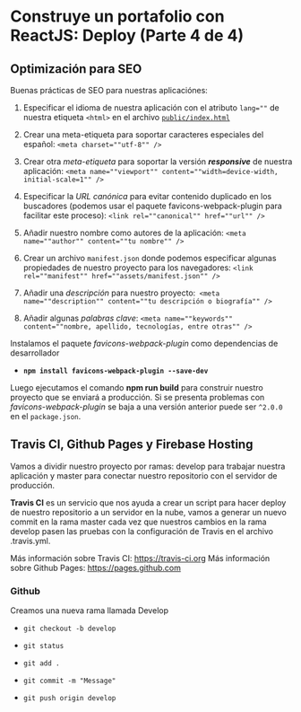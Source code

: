 # Construye un portafolio con ReactJS: Deploy (Parte 4 de 4)


## Optimización para SEO

Buenas prácticas de SEO para nuestras aplicaciónes:

1.  Especificar el idioma de nuestra aplicación con el atributo `lang=""` de nuestra etiqueta `<html>` en el archivo [`public/index.html`](../public/index.html)

2.  Crear una meta-etiqueta para soportar caracteres especiales del español: `<meta charset=""utf-8"" />`

3. Crear otra _meta-etiqueta_ para soportar la versión _**responsive**_ de nuestra aplicación: `<meta name=""viewport"" content=""width=device-width, initial-scale=1"" />`

4. Especificar la _URL canónica_ para evitar contenido duplicado en los buscadores (podemos usar el paquete favicons-webpack-plugin para facilitar este proceso): `<link rel=""canonical"" href=""url"" />`

5. Añadir nuestro nombre como autores de la aplicación: `<meta name=""author"" content=""tu nombre"" />`

6. Crear un archivo `manifest.json` donde podemos especificar algunas propiedades de nuestro proyecto para los navegadores: `<link rel=""manifest"" href=""assets/manifest.json"" />`

7. Añadir una _descripción_ para nuestro proyecto:` <meta name=""description"" content=""tu descripción o biografía"" />`

8. Añadir algunas _palabras clave_: `<meta name=""keywords"" content=""nombre, apellido, tecnologías, entre otras"" />`


Instalamos el paquete _favicons-webpack-plugin_ como dependencias de desarrollador

- **`npm install favicons-webpack-plugin --save-dev`**


Luego ejecutamos el comando **npm run build** para construir nuestro proyecto que se enviará a producción. Si se presenta problemas con _favicons-webpack-plugin_ se baja a una versión anterior puede ser `^2.0.0` en el `package.json`.


## Travis CI, Github Pages y Firebase Hosting

Vamos a dividir nuestro proyecto por ramas: develop para trabajar nuestra aplicación y master para conectar nuestro repositorio con el servidor de producción.

**Travis CI** es un servicio que nos ayuda a crear un script para hacer deploy de nuestro repositorio a un servidor en la nube, vamos a generar un nuevo commit en la rama master cada vez que nuestros cambios en la rama develop pasen las pruebas con la configuración de Travis en el archivo .travis.yml.

Más información sobre Travis CI: https://travis-ci.org
Más información sobre Github Pages: https://pages.github.com


### Github

Creamos una nueva rama llamada Develop

- `git checkout -b develop`

- `git status`

- `git add .`

- `git commit -m "Message"`

- `git push origin develop`